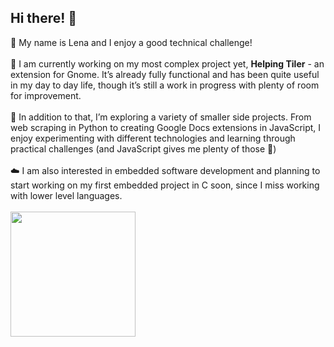 ## Hi there! 🍂 
🐡 My name is Lena and I enjoy a good technical challenge!
<br><br>
🐇 I am currently working on my most complex project yet, **Helping Tiler** - an extension for Gnome.  It’s already fully functional and has been quite useful in my day to day life, though it’s still a work in progress with plenty of room for improvement.
<br><br>
🐙 In addition to that, I’m exploring a variety of smaller side projects. From web scraping in Python to creating Google Docs extensions in JavaScript, I enjoy experimenting with different technologies and learning through practical challenges (and JavaScript gives me plenty of those 🩵)
<br><br>
☁️ I am also interested in embedded software development and planning to start working on my first embedded project in C soon, since I miss working with lower level languages.
<br><br>
<a href="https://github.com/anuraghazra/convoychat">
  <img height=200 align="center" src="https://github-readme-stats.vercel.app/api/top-langs?username=lenasolarova&layout=compact&langs_count=8&card_width=320" />
</a>


<!--
![Anurag's GitHub stats](https://github-readme-stats.vercel.app/api?username=lenasolarova&show_icons=true&theme=radical)
**lenasolarova/lenasolarova** is a ✨ _special_ ✨ repository because its `README.md` (this file) appears on your GitHub profile.

Here are some ideas to get you started:

- 🔭 I’m currently working on ...
- 🌱 I’m currently learning ...
- 👯 I’m looking to collaborate on ...
- 🤔 I’m looking for help with ...
- 💬 Ask me about ...
- 📫 How to reach me: ...
- 😄 Pronouns: ...
- ⚡ Fun fact: ...
-->
